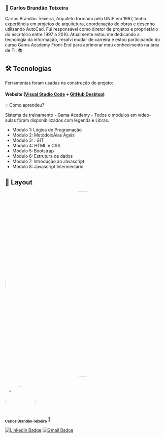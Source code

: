 ### 💪 Carlos Brandão Teixeira


Carlos Brandão Teixeira, Arquiteto formado pela UNIP em 1997, tenho experiência em projetos de arquitetura, coordenação de obras e desenho utilizando AutoCad. Fui responsável como diretor de projetos e proprietário do escritório entre 1997 a 2016. Atualmente estou me dedicando a tecnologia da informação, resolvi mudar de carreira e estou participando do curso Gama Academy Front-End para aprimorar meu conhecimento na área de TI. :books:


## 🛠 Tecnologias

Ferramentas foram usadas na construção do projeto:

#### **Website**  ([Visual Studio Code](https://visualstudio.microsoft.com/pt-br/)  +  [GitHub Desktop](https://desktop.github.com/))

💡 Como aprendeu?

Sistema de treinamento - Gama Academy - Todos o módulos em vídeo-aulas foram disponibilizados com legenda e Libras. 

- Módulo 1: Lógica de Programação
- Módulo 2: MetodoloĀias Ágeis
- Módulo 3: : GIT
- Módulo 4: HTML e CSS
- Módulo 5: Bootstrap
- Módulo 6: Estrutura de dados
- Módulo 7: Introdução ao Javascript
- Módulo 8: Javascript Intermediário  

## 🎨 Layout

<p align="center">
  <img style="border-radius: 50%;" src="https://github.com/cbranteix/CBT_G5/blob/main/img/layoutDev1.jpg" width="600px;" alt=""/>
</p>

##
<a href="https://github.com/cbranteix">
 <img style="border-radius: 50%;" src="https://github.com/cbranteix/CBT_G5/blob/main/img/imgft.jpeg" width="100px;" alt=""/>
 <br />
 <sub><b>Carlos Brandão Teixeira</b></sub></a> 🚀</a>
 <br />

[![Linkedin Badge](https://img.shields.io/badge/-CarlosBrandaoTeixeira-blue?style=flat-square&logo=Linkedin&logoColor=white&link=https://www.linkedin.com/in/carlosbrandaoteixeira/)](https://www.linkedin.com/in/carlosbrandaoteixeira/) [![Gmail Badge](https://img.shields.io/badge/-cbranteix@gmail.com-c14438?style=flat-square&logo=Gmail&logoColor=white&link=mailto:cbranteix@gmail.com)](mailto:cbranteix@gmail.com)

